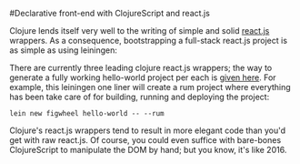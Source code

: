 #Declarative front-end with ClojureScript and react.js

Clojure lends itself very well to the writing of simple and solid [react.js](https://github.com/facebook/react) wrappers. As a consequence, bootstrapping a full-stack react.js project is as simple as using leiningen:

There are currently three leading clojure react.js wrappers; the way to generate a fully working hello-world project per each is [given here](https://github.com/bhauman/figwheel-template#usage). For example, this leiningen one liner will create a rum project where everything has been take care of for building, running and deploying the project:

```
lein new figwheel hello-world -- --rum
```

Clojure's react.js wrappers tend to result in more elegant code than you'd get with raw react.js. Of course, you could even suffice with bare-bones ClojureScript to manipulate the DOM by hand; but you know, it's like 2016.
